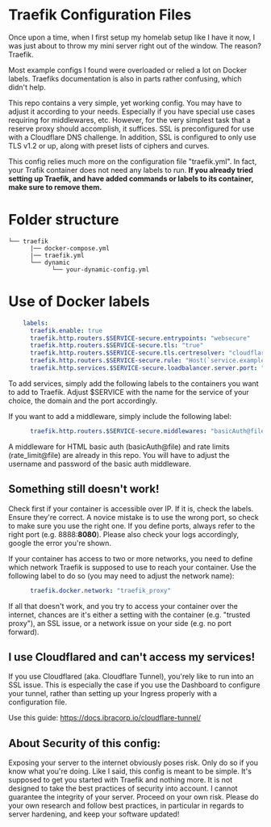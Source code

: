 # Traefik Configuration Files

Once upon a time, when I first setup my homelab setup like I have it now, I was just about to throw my mini server right out of the window. The reason? Traefik.

Most example configs I found were overloaded or relied a lot on Docker labels. Traefiks documentation is also in parts rather confusing, which didn't help.

This repo contains a very simple, yet working config. You may have to adjust it according to your needs. Especially if you have special use cases requiring for middlewares, etc. However, for the very simplest task that a reserve proxy should accomplish, it suffices. SSL is preconfigured for use with a Cloudflare DNS challenge. In addition, SSL is configured to only use TLS v1.2 or up, along with preset lists of ciphers and curves.

This config relies much more on the configuration file "traefik.yml". In fact, your Trafik container does not need any labels to run. **If you already tried setting up Traefik, and have added commands or labels to its container, make sure to remove them.**

# Folder structure

```
└── traefik
      |── docker-compose.yml
      |── traefik.yml
      └── dynamic
            └── your-dynamic-config.yml
```

# Use of Docker labels

``` yml
    labels:
      traefik.enable: true
      traefik.http.routers.$SERVICE-secure.entrypoints: "websecure"
      traefik.http.routers.$SERVICE-secure.tls: "true"
      traefik.http.routers.$SERVICE-secure.tls.certresolver: "cloudflare"
      traefik.http.routers.$SERVICE-secure.rule: "Host(`service.example.com`)" # Change domain!
      traefik.http.services.$SERVICE-secure.loadbalancer.server.port: "8080" # Change port accordingly! 
```
To add services, simply add the following labels to the containers you want to add to Traefik. Adjust $SERVICE with the name for the service of your choice, the domain and the port accordingly.

If you want to add a middleware, simply include the following label:

``` yml
      traefik.http.routers.$SERVICE-secure.middlewares: "basicAuth@file" # Change middleware accordingly! 
```

A middleware for HTML basic auth (basicAuth@file) and rate limits (rate_limit@file) are already in this repo. You will have to adjust the username and password of the basic auth middleware.

## Something still doesn't work!

Check first if your container is accessible over IP. If it is, check the labels. Ensure they're correct. A novice mistake is to use the wrong port, so check to make sure you use the right one. If you define ports, always refer to the right port (e.g. 8888:**8080**). Please also check your logs accordingly, google the error you're shown.

If your container has access to two or more networks, you need to define which network Traefik is supposed to use to reach your container. Use the following label to do so (you may need to adjust the network name):

``` yml
      traefik.docker.network: "traefik_proxy"
```

If all that doesn't work, and you try to access your container over the internet, chances are it's either a setting with the container (e.g. "trusted proxy"), an SSL issue, or a network issue on your side (e.g. no port forward).


## I use Cloudflared and can't access my services!

If you use Cloudflared (aka. Cloudflare Tunnel), you'rely like to run into an SSL issue. This is especially the case if you use the Dashboard to configure your tunnel, rather than setting up your Ingress properly with a configuration file.

Use this guide: https://docs.ibracorp.io/cloudflare-tunnel/


## About Security of this config:

Exposing your server to the internet obviously poses risk. Only do so if you know what you're doing. Like I said, this config is meant to be simple. It's supposed to get you started with Traefik and nothing more. It is not designed to take the best practices of security into account. I cannot guarantee the integrity of your server. Proceed on your own risk. Please do your own research and follow best practices, in particular in regards to server hardening, and keep your software updated!
